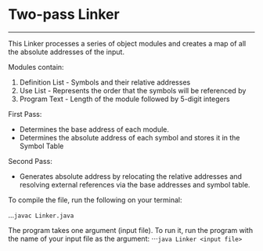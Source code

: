 # Two-pass Linker
****
This Linker processes a series of object modules and creates a map of all the absolute addresses of the input. 

Modules contain:
1. Definition List - Symbols and their relative addresses
2. Use List - Represents the order that the symbols will be referenced by
3. Program Text - Length of the module followed by 5-digit integers 

First Pass:
- Determines the base address of each module.
- Determines the absolute address of each symbol and stores it in the Symbol Table

Second Pass:
- Generates absolute address by relocating the relative addresses and resolving external references via the base addresses and symbol table.


To compile the file, run the following on your terminal:

...```javac Linker.java```

The program takes one argument (input file). To run it, run the program with the name of your input file as the argument:
⋅⋅⋅```java Linker <input file>```
